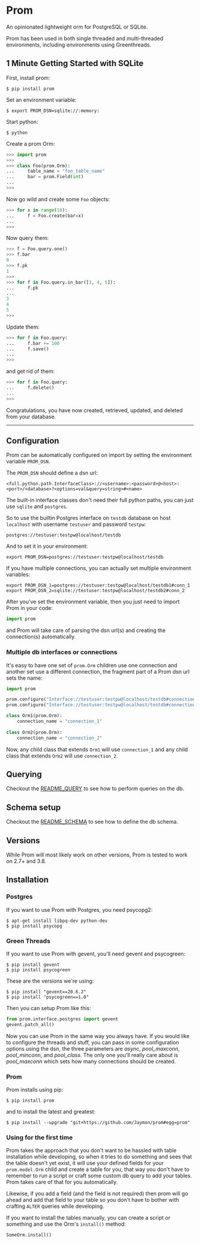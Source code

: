 # Prom

An opinionated lightweight orm for PostgreSQL or SQLite.

Prom has been used in both single threaded and multi-threaded environments, including environments using Greenthreads.


## 1 Minute Getting Started with SQLite

First, install prom:

    $ pip install prom

Set an environment variable:

    $ export PROM_DSN=sqlite://:memory:

Start python:

    $ python

Create a prom Orm:

```python
>>> import prom
>>>
>>> class Foo(prom.Orm):
...     table_name = "foo_table_name"
...     bar = prom.Field(int)
...
>>>
```

Now go wild and create some `Foo` objects:

```python
>>> for x in range(10):
...     f = Foo.create(bar=x)
...
>>>
```

Now query them:

```python
>>> f = Foo.query.one()
>>> f.bar
0
>>> f.pk
1
>>>
>>> for f in Foo.query.in_bar([3, 4, 5]):
...     f.pk
...
3
4
5
>>>
```

Update them:

```python
>>> for f in Foo.query:
...     f.bar += 100
...     f.save()
...
>>>
```

and get rid of them:

```python
>>> for f in Foo.query:
...     f.delete()
...
>>>
```

Congratulations, you have now created, retrieved, updated, and deleted from your database.


-------------------------------------------------------------------------------

## Configuration

Prom can be automatically configured on import by setting the environment variable `PROM_DSN`.

The `PROM_DSN` should define a dsn url:

    <full.python.path.InterfaceClass>://<username>:<password>@<host>:<port>/<database>?<options=val&query=string>#<name>

The built-in interface classes don't need their full python paths, you can just use `sqlite` and `postgres`.

So to use the builtin Postgres interface on `testdb` database on host `localhost` with username `testuser` and password `testpw`:

    postgres://testuser:testpw@localhost/testdb

And to set it in your environment:

    export PROM_DSN=postgres://testuser:testpw@localhost/testdb

If you have multiple connections, you can actually set multiple environment variables:

    export PROM_DSN_1=postgres://testuser:testpw@localhost/testdb1#conn_1
    export PROM_DSN_2=sqlite://testuser:testpw@localhost/testdb2#conn_2

After you've set the environment variable, then you just need to import Prom in your code:

```python
import prom
```

and Prom will take care of parsing the dsn url(s) and creating the connection(s) automatically.



### Multiple db interfaces or connections

It's easy to have one set of `prom.Orm` children use one connection and another set use a different connection, the fragment part of a Prom dsn url sets the name:

```python
import prom

prom.configure("Interface://testuser:testpw@localhost/testdb#connection_1")
prom.configure("Interface://testuser:testpw@localhost/testdb#connection_2")

class Orm1(prom.Orm):
    connection_name = "connection_1"
  
class Orm2(prom.Orm):
    connection_name = "connection_2"
```

Now, any child class that extends `Orm1` will use `connection_1` and any child class that extends `Orm2` will use `connection_2`.


## Querying

Checkout the [README_QUERY](https://github.com/Jaymon/prom/blob/master/docs/README_QUERY.md) to see how to perform queries on the db.


## Schema setup

Checkout the [README_SCHEMA](https://github.com/Jaymon/prom/blob/master/docs/README_QUERY.md) to see how to define the db schema.


## Versions

While Prom will most likely work on other versions, Prom is tested to work on 2.7+ and 3.8.


## Installation


### Postgres

If you want to use Prom with Postgres, you need psycopg2:

    $ apt-get install libpq-dev python-dev
    $ pip install psycopg


### Green Threads

If you want to use Prom with gevent, you'll need gevent and psycogreen:

    $ pip install gevent
    $ pip install psycogreen

These are the versions we're using:

    $ pip install "gevent==20.6.2"
    $ pip install "psycogreen==1.0"

Then you can setup Prom like this:

```python
from prom.interface.postgres import gevent
gevent.patch_all()
```

Now you can use Prom in the same way you always have. If you would like to configure the threads and stuff, you can pass in some configuration options using the dsn, the three parameters are *async*, *pool_maxconn*, *pool_minconn*, and *pool_class*. The only one you'll really care about is *pool_maxconn* which sets how many connections should be created.


### Prom

Prom installs using pip:

    $ pip install prom

and to install the latest and greatest:

    $ pip install --upgrade "git+https://github.com/Jaymon/prom#egg=prom"


### Using for the first time

Prom takes the approach that you don't want to be hassled with table installation while developing, so when it tries to do something and sees that the table doesn't yet exist, it will use your defined fields for your `prom.model.Orm` child and create a table for you, that way you don't have to remember to run a script or craft some custom db query to add your tables. Prom takes care of that for you automatically.

Likewise, if you add a field (and the field is not required) then prom will go ahead and add that field to your table so you don't have to bother with crafting `ALTER` queries while developing.

If you want to install the tables manually, you can create a script or something and use the Orm's `install()` method:

    SomeOrm.install()

